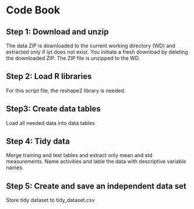 Code Book
=========

## Step 1: Download and unzip

The data ZIP is downloaded to the current working directory (WD) and extracted only if iyt does not exist. You initiate a fresh download by deleting the downloaded ZIP.
The ZIP file is unzipped to the WD.

## Step 2: Load R libraries

For this script file, the reshape2 library is needed.

## Step3: Create data tables

Load all needed data into data tables

## Step 4: Tidy data

Merge training and test tables and extract only mean and std measurements. Name activities and lable the data with descriptive variable names.

## Step 5: Create and save an independent data set

Store tidy dataset to tidy_dataset.csv

